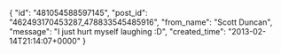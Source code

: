  {
   "id": "481054588597145",
   "post_id": "462493170453287_478833545485916",
   "from_name": "Scott Duncan",
   "message": "I just hurt myself laughing :D",
   "created_time": "2013-02-14T21:14:07+0000"
 }
